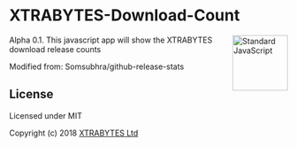 # XTRABYTES-Download-Count

<a href="https://github.com/feross/standard" style="float: right; padding: 0 0 20px 20px;"><img src="https://cdn.rawgit.com/feross/standard/master/sticker.svg" alt="Standard JavaScript" width="100" align="right"></a>

Alpha 0.1.
This javascript app will show the XTRABYTES download release counts 

Modified from: Somsubhra/github-release-stats

License
-------

Licensed under MIT

Copyright (c) 2018 [XTRABYTES Ltd](https://xtrabytes.global)
